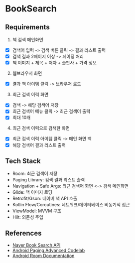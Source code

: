 # BookSearch

## Requirements
1. 책 검색 메인화면
- [x] 검색어 입력 -> 검색 버튼 클릭 -> 결과 리스트 출력
- [x] 검색 결과 2페이지 이상 -> 페이징 처리
- [x] 책 이미지 + 제목 + 저자 + 출판사 + 가격 정보
2. 웹브라우저 화면
- [x] 결과 책 아이템 클릭 -> 브라우저 로드
3. 최근 검색 이력 화면
- [x] 검색 -> 해당 검색어 저장
- [x] 최근 검색어 메뉴 클릭 -> 최근 검색어 출력
- [x] 최대 10개
4. 최근 검색 이력으로 검색한 화면
- [x] 최근 검색 이력 아이템 클릭 -> 메인 화면 백
- [x] 해당 검색어 결과 리스트 출력

## Tech Stack
- Room: 최근 검색어 저장
- Paging Library: 검색 결과 리스트 출력
- Navigation + Safe Args: 최근 검색어 화면 <-> 검색 메인화면
- Glide: 책 이미지 로딩
- Retrofit/Gson: 네이버 책 API 호출
- Kotlin Flow/Coroutines: 네트워크/데이터베이스 비동기적 접근
- ViewModel: MVVM 구조
- Hilt: 의존성 주입

## References
- [Naver Book Search API](https://developers.naver.com/docs/serviceapi/search/book/book.md)
- [Android Paging Advanced Codelab](https://developer.android.com/codelabs/android-paging)
- [Android Room Documentation](https://developer.android.com/training/data-storage/room)